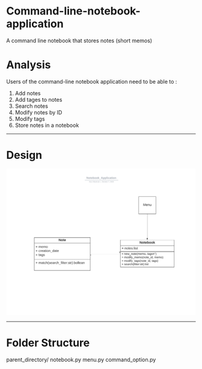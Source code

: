 # Command-line-notebook-application
A command line notebook that stores notes (short memos)

# Analysis
Users of the command-line notebook application need to be able to :
1. Add notes
2. Add tages to notes
3. Search notes
4. Modify notes by ID
5. Modify tags
6. Store notes in a notebook

--------------------------------------------------------------------------------------------

# Design
![](https://github.com/noor188/Command-line-notebook-application/blob/main/img/Notebook_Application.png)

--------------------------------------------------------------------------------------------

# Folder Structure

parent_directory/
  notebook.py
  menu.py
  command_option.py
